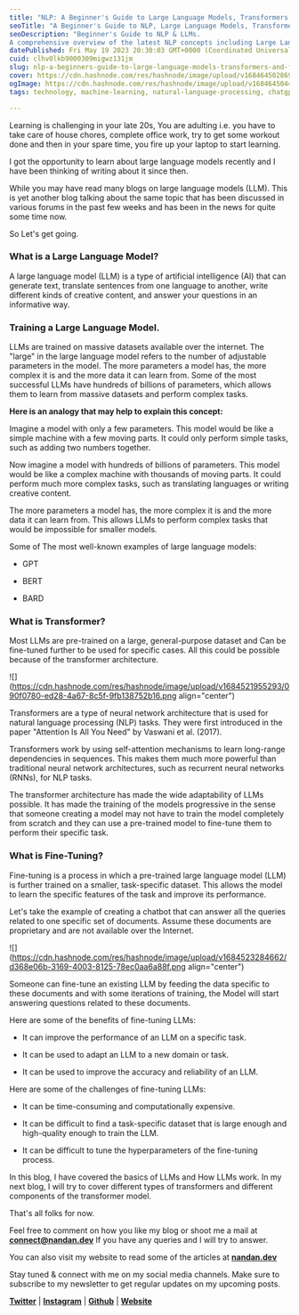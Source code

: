 ```yaml
---
title: "NLP: A Beginner's Guide to Large Language Models, Transformers, and Fine-tuning."
seoTitle: "A Beginner's Guide to NLP, Large Language Models, Transformers..!!"
seoDescription: "Beginner's Guide to NLP & LLMs.
A comprehensive overview of the latest NLP concepts including Large Language Models (LLMs), Transformers, etc."
datePublished: Fri May 19 2023 20:30:03 GMT+0000 (Coordinated Universal Time)
cuid: clhv0lkb9000309migwz131jm
slug: nlp-a-beginners-guide-to-large-language-models-transformers-and-fine-tuning
cover: https://cdn.hashnode.com/res/hashnode/image/upload/v1684645028690/3491c4e4-6ebc-43e3-acf1-0dc6e67efb79.png
ogImage: https://cdn.hashnode.com/res/hashnode/image/upload/v1684645044538/71aae28f-09ba-42ef-ab44-16b731b8fbd4.png
tags: technology, machine-learning, natural-language-processing, chatgpt, large-language-models

---
```


Learning is challenging in your late 20s, You are adulting i.e. you have to take care of house chores, complete office work, try to get some workout done and then in your spare time, you fire up your laptop to start learning.

I got the opportunity to learn about large language models recently and I have been thinking of writing about it since then.

While you may have read many blogs on large language models (LLM). This is yet another blog talking about the same topic that has been discussed in various forums in the past few weeks and has been in the news for quite some time now.

So Let's get going.

### What is a Large Language Model?

A large language model (LLM) is a type of artificial intelligence (AI) that can generate text, translate sentences from one language to another, write different kinds of creative content, and answer your questions in an informative way.

### Training a Large Language Model.

LLMs are trained on massive datasets available over the internet. The "large" in the large language model refers to the number of adjustable parameters in the model. The more parameters a model has, the more complex it is and the more data it can learn from. Some of the most successful LLMs have hundreds of billions of parameters, which allows them to learn from massive datasets and perform complex tasks.

**Here is an analogy that may help to explain this concept:**

Imagine a model with only a few parameters. This model would be like a simple machine with a few moving parts. It could only perform simple tasks, such as adding two numbers together.

Now imagine a model with hundreds of billions of parameters. This model would be like a complex machine with thousands of moving parts. It could perform much more complex tasks, such as translating languages or writing creative content.

The more parameters a model has, the more complex it is and the more data it can learn from. This allows LLMs to perform complex tasks that would be impossible for smaller models.

Some of The most well-known examples of large language models:

* GPT
    
* BERT
    
* BARD
    

### What is Transformer?

Most LLMs are pre-trained on a large, general-purpose dataset and Can be fine-tuned further to be used for specific cases. All this could be possible because of the transformer architecture.

![](https://cdn.hashnode.com/res/hashnode/image/upload/v1684521955293/090f0780-ed28-4a67-8c5f-9fb138752b16.png align="center")

Transformers are a type of neural network architecture that is used for natural language processing (NLP) tasks. They were first introduced in the paper "Attention Is All You Need" by Vaswani et al. (2017).

Transformers work by using self-attention mechanisms to learn long-range dependencies in sequences. This makes them much more powerful than traditional neural network architectures, such as recurrent neural networks (RNNs), for NLP tasks.

The transformer architecture has made the wide adaptability of LLMs possible. It has made the training of the models progressive in the sense that someone creating a model may not have to train the model completely from scratch and they can use a pre-trained model to fine-tune them to perform their specific task.

### What is Fine-Tuning?

Fine-tuning is a process in which a pre-trained large language model (LLM) is further trained on a smaller, task-specific dataset. This allows the model to learn the specific features of the task and improve its performance.

Let's take the example of creating a chatbot that can answer all the queries related to one specific set of documents. Assume these documents are proprietary and are not available over the Internet.

![](https://cdn.hashnode.com/res/hashnode/image/upload/v1684523284662/d368e06b-3169-4003-8125-78ec0aa6a88f.png align="center")

Someone can fine-tune an existing LLM by feeding the data specific to these documents and with some iterations of training, the Model will start answering questions related to these documents.

Here are some of the benefits of fine-tuning LLMs:

* It can improve the performance of an LLM on a specific task.
    
* It can be used to adapt an LLM to a new domain or task.
    
* It can be used to improve the accuracy and reliability of an LLM.
    

Here are some of the challenges of fine-tuning LLMs:

* It can be time-consuming and computationally expensive.
    
* It can be difficult to find a task-specific dataset that is large enough and high-quality enough to train the LLM.
    
* It can be difficult to tune the hyperparameters of the fine-tuning process.
    

In this blog, I have covered the basics of LLMs and How LLMs work. In my next blog, I will try to cover different types of transformers and different components of the transformer model.

That's all folks for now.

Feel free to comment on how you like my blog or shoot me a mail at [**connect@nandan.dev**](mailto:connect@nandan.dev) If you have any queries and I will try to answer.

You can also visit my website to read some of the articles at [**nandan.dev**](http://nandan.dev)

Stay tuned & connect with me on my social media channels. Make sure to subscribe to my newsletter to get regular updates on my upcoming posts.

[**Twitter**](https://twitter.com/_sirius93_) | [**Instagram**](https://www.instagram.com/_sirius93_) | [**Github**](https://github.com/sirius93) | [**Website**](https://nandan.dev/)